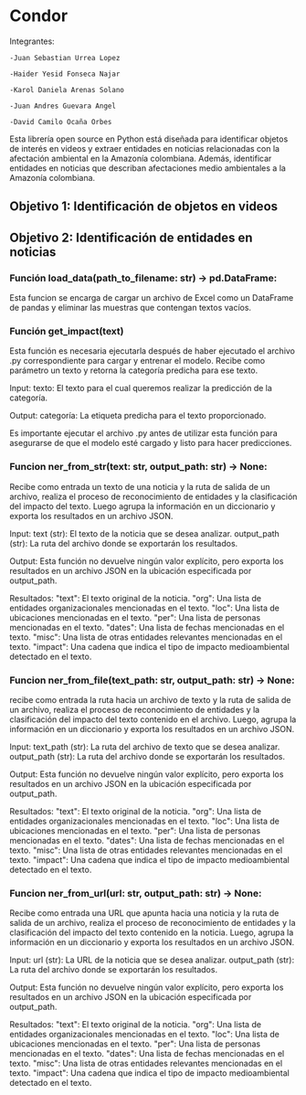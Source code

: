 # Condor
  Integrantes: 
    
    -Juan Sebastian Urrea Lopez
    
    -Haider Yesid Fonseca Najar
    
    -Karol Daniela Arenas Solano
    
    -Juan Andres Guevara Angel
    
    -David Camilo Ocaña Orbes

Esta librería open source en Python está diseñada para identificar objetos de interés en videos y extraer entidades en noticias relacionadas con la afectación ambiental en la Amazonía colombiana. Además, identificar entidades en noticias que describan afectaciones medio 
ambientales a la Amazonía colombiana.

## Objetivo 1: Identificación de objetos en videos




## Objetivo 2: Identificación de entidades en noticias

### Función load_data(path_to_filename: str) -> pd.DataFrame:
Esta funcion se encarga de cargar un archivo de Excel como un DataFrame de pandas y eliminar las muestras que contengan textos vacíos. 

### Función get_impact(text)
Esta función es necesaria ejecutarla después de haber ejecutado el archivo .py correspondiente para cargar y entrenar el modelo. Recibe como parámetro un texto y retorna la categoría predicha para ese texto.

Input:
texto: El texto para el cual queremos realizar la predicción de la categoría.

Output:
categoría: La etiqueta predicha para el texto proporcionado.

Es importante ejecutar el archivo .py antes de utilizar esta función para asegurarse de que el modelo esté cargado y listo para hacer predicciones.

### Funcion ner_from_str(text: str, output_path: str) -> None:
Recibe como entrada un texto de una noticia y la ruta de salida de un archivo, realiza el proceso de reconocimiento de entidades y la clasificación del impacto del texto. Luego agrupa la información en un diccionario y exporta los resultados en un archivo JSON.

Input:
text (str): El texto de la noticia que se desea analizar.
output_path (str): La ruta del archivo donde se exportarán los resultados.

Output:
Esta función no devuelve ningún valor explícito, pero exporta los resultados en un archivo JSON en la ubicación especificada por output_path.

Resultados:
"text": El texto original de la noticia.
"org": Una lista de entidades organizacionales mencionadas en el texto.
"loc": Una lista de ubicaciones mencionadas en el texto.
"per": Una lista de personas mencionadas en el texto.
"dates": Una lista de fechas mencionadas en el texto.
"misc": Una lista de otras entidades relevantes mencionadas en el texto.
"impact": Una cadena que indica el tipo de impacto medioambiental detectado en el texto.

### Funcion ner_from_file(text_path: str, output_path: str) -> None:
recibe como entrada la ruta hacia un archivo de texto y la ruta de salida de un archivo, realiza el proceso de reconocimiento de entidades y la clasificación del impacto del texto contenido en el archivo. Luego, agrupa la información en un diccionario y exporta los resultados en un archivo JSON.

Input:
text_path (str): La ruta del archivo de texto que se desea analizar.
output_path (str): La ruta del archivo donde se exportarán los resultados.

Output:
Esta función no devuelve ningún valor explícito, pero exporta los resultados en un archivo JSON en la ubicación especificada por output_path.

Resultados:
"text": El texto original de la noticia.
"org": Una lista de entidades organizacionales mencionadas en el texto.
"loc": Una lista de ubicaciones mencionadas en el texto.
"per": Una lista de personas mencionadas en el texto.
"dates": Una lista de fechas mencionadas en el texto.
"misc": Una lista de otras entidades relevantes mencionadas en el texto.
"impact": Una cadena que indica el tipo de impacto medioambiental detectado en el texto.

### Funcion ner_from_url(url: str, output_path: str) -> None:
Recibe como entrada una URL que apunta hacia una noticia y la ruta de salida de un archivo, realiza el proceso de reconocimiento de entidades y la clasificación del impacto del texto contenido en la noticia. Luego, agrupa la información en un diccionario y exporta los resultados en un archivo JSON.

Input:
url (str): La URL de la noticia que se desea analizar.
output_path (str): La ruta del archivo donde se exportarán los resultados.

Output:
Esta función no devuelve ningún valor explícito, pero exporta los resultados en un archivo JSON en la ubicación especificada por output_path.

Resultados:
"text": El texto original de la noticia.
"org": Una lista de entidades organizacionales mencionadas en el texto.
"loc": Una lista de ubicaciones mencionadas en el texto.
"per": Una lista de personas mencionadas en el texto.
"dates": Una lista de fechas mencionadas en el texto.
"misc": Una lista de otras entidades relevantes mencionadas en el texto.
"impact": Una cadena que indica el tipo de impacto medioambiental detectado en el texto.

